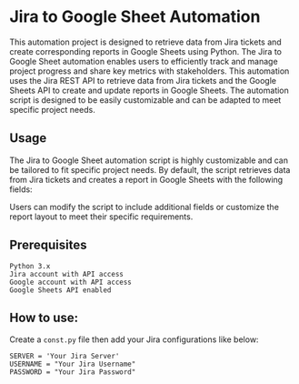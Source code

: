 # Jira to Google Sheet Automation
This automation project is designed to retrieve data from Jira tickets and create corresponding reports in Google Sheets using Python. The Jira to Google Sheet automation enables users to efficiently track and manage project progress and share key metrics with stakeholders.
This automation uses the Jira REST API to retrieve data from Jira tickets and the Google Sheets API to create and update reports in Google Sheets. The automation script is designed to be easily customizable and can be adapted to meet specific project needs.


## Usage
The Jira to Google Sheet automation script is highly customizable and can be tailored to fit specific project needs. By default, the script retrieves data from Jira tickets and creates a report in Google Sheets with the following fields:

Users can modify the script to include additional fields or customize the report layout to meet their specific requirements.

## Prerequisites
```
Python 3.x
Jira account with API access
Google account with API access
Google Sheets API enabled
```

## How to use:
Create a ```const.py``` file then add your Jira configurations like below:
``` 
SERVER = 'Your Jira Server'
USERNAME = "Your Jira Username"
PASSWORD = "Your Jira Password"
```
